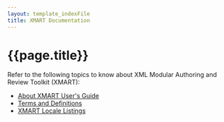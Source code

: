```yaml
---
layout: template_indexFile
title: XMART Documentation
---
```


# {{page.title}}

Refer to the following topics to know about XML Modular Authoring and Review Toolkit (XMART):

- [About XMART User's Guide](topics/about_xmart_ug.md)
- [Terms and Definitions](topics/terms_and_definitions.md)
- [XMART Locale Listings](topics/xmart_locale_listings.md)

